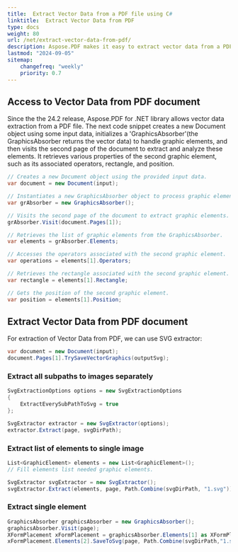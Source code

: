 ```yaml
---
title:  Extract Vector Data from a PDF file using C#
linktitle:  Extract Vector Data from PDF
type: docs
weight: 80
url: /net/extract-vector-data-from-pdf/
description: Aspose.PDF makes it easy to extract vector data from a PDF file. You can get the vector data (path, polygon, polyline), such as position, color, linewidth, etc.
lastmod: "2024-09-05"
sitemap:
    changefreq: "weekly"
    priority: 0.7
---
```


## Access to Vector Data from PDF document

Since the the 24.2 release, Aspose.PDF for .NET library allows vector data extraction from a PDF file.
The next code snippet creates a new Document object using some input data, initializes a 'GraphicsAbsorber'(the GraphicsAbsorber returns the vector data) to handle graphic elements, and then visits the second page of the document to extract and analyze these elements.
It retrieves various properties of the second graphic element, such as its associated operators, rectangle, and position.

```csharp
// Creates a new Document object using the provided input data.
var document = new Document(input);

// Instantiates a new GraphicsAbsorber object to process graphic elements. 
var grAbsorber = new GraphicsAbsorber(); 

// Visits the second page of the document to extract graphic elements. 
grAbsorber.Visit(document.Pages[1]); 

// Retrieves the list of graphic elements from the GraphicsAbsorber. 
var elements = grAbsorber.Elements; 

// Accesses the operators associated with the second graphic element. 
var operations = elements[1].Operators; 

// Retrieves the rectangle associated with the second graphic element. 
var rectangle = elements[1].Rectangle; 

// Gets the position of the second graphic element. 
var position = elements[1].Position;
```

## Extract Vector Data from PDF document

For extraction of Vector Data from PDF, we can use SVG extractor:

```csharp
var document = new Document(input);
document.Pages[1].TrySaveVectorGraphics(outputSvg);
```

### Extract all subpaths to images separately

```csharp
SvgExtractionOptions options = new SvgExtractionOptions
{
    ExtractEverySubPathToSvg = true
};

SvgExtractor extractor = new SvgExtractor(options);
extractor.Extract(page, svgDirPath);
```

### Extract list of elements to single image

```csharp
List<GraphicElement> elements = new List<GraphicElement>();
// Fill elements list needed graphic elements.

SvgExtractor svgExtractor = new SvgExtractor();
svgExtractor.Extract(elements, page, Path.Combine(svgDirPath, "1.svg"));
```

### Extract single element

```csharp
GraphicsAbsorber graphicsAbsorber = new GraphicsAbsorber();
graphicsAbsorber.Visit(page);
XFormPlacement xFormPlacement = graphicsAbsorber.Elements[1] as XFormPlacement;
xFormPlacement.Elements[2].SaveToSvg(page, Path.Combine(svgDirPath,"1.svg"));
```
